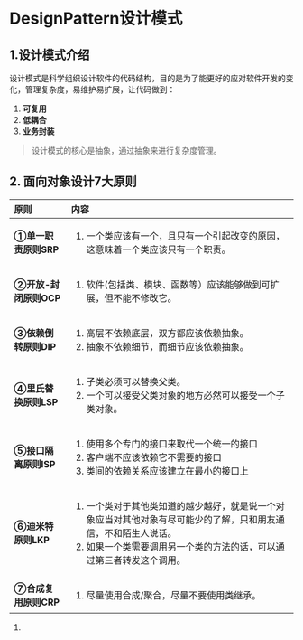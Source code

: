 # DesignPattern设计模式

## 1.设计模式介绍  
设计模式是科学组织设计软件的代码结构，目的是为了能更好的应对软件开发的变化，管理复杂度，易维护易扩展，让代码做到：  
1. **可复用**
2. **低耦合**
3. **业务封装**  
> 设计模式的核心是抽象，通过抽象来进行复杂度管理。


## 2. 面向对象设计7大原则 

|   原则    | 内容   |
| :--------|:-----| 
|**①单一职责原则SRP**|<ol><li>一个类应该有一个，且只有一个引起改变的原因，这意味着一个类应该只有一个职责。</li></ol> | 
|**②开放-封闭原则OCP**|<ol><li>软件(包括类、模块、函数等）应该能够做到可扩展，但不能不修改它。</li></ol>|
|**③依赖倒转原则DIP**|<ol><li>高层不依赖底层，双方都应该依赖抽象。</li><li>抽象不依赖细节，而细节应该依赖抽象。</li></ol> | 
|**④里氏替换原则LSP**|<ol><li>子类必须可以替换父类。</li><li>一个可以接受父类对象的地方必然可以接受一个子类对象。</li></ol>|
|**⑤接口隔离原则ISP**|<ol><li>使用多个专门的接口来取代一个统一的接口</li><li>客户端不应该依赖它不需要的接口</li><li>类间的依赖关系应该建立在最小的接口上</li></ol> | 
|**⑥迪米特原则LKP**|<ol><li>一个类对于其他类知道的越少越好，就是说一个对象应当对其他对象有尽可能少的了解，只和朋友通信，不和陌生人说话。</li><li>如果一个类需要调用另一个类的方法的话，可以通过第三者转发这个调用。</li></ol>|
|**⑦合成复用原则CRP**|<ol><li>尽量使用合成/聚合，尽量不要使用类继承。</li></ol>|

<ol><li></li></ol>
